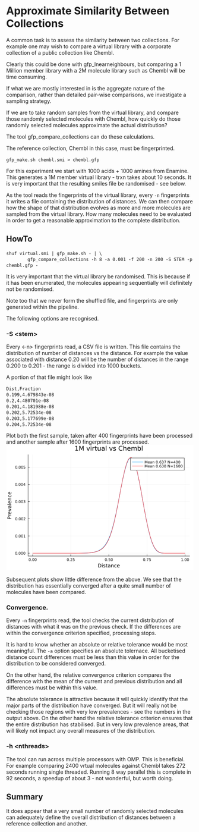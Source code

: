 # Approximate Similarity Between Collections

A common task is to assess the similarity between two collections. For example
one may wish to compare a virtual library with a corporate collection of a 
public collection like Chembl.

Clearly this could be done with gfp_lnearneighbours, but comparing a 1 Million member library
with a 2M molecule library such as Chembl will be time consuming.

If what we are mostly interested in is the aggregate nature of the comparison, rather
than detailed pair-wise comparisons, we investigate a sampling strategy.

If we are to take random samples from the virtual library, and compare those randomly selected
molecules with Chembl, how quickly do those randomly selected molecules approximate the
actual distribution?

The tool gfp_compare_collections can do these calculations.

The reference collection, Chembl in this case, must be fingerprinted.

```
gfp_make.sh chembl.smi > chembl.gfp
```
For this experiment we start with 1000 acids + 1000 amines from Enamine. This generates
a 1M member virtual library - trxn takes about 10 seconds. It is very important that
the resulting smiles file be randomised - see below.

As the tool reads the fingerprints of the virtual library, every `-n` fingerprints it
writes a file containing the distribution of distances. We can then compare how the
shape of that distribution evolves as more and more molecules are sampled from the
virtual library. How many molecules need to be evaluated in order to get a reasonable
approximation to the complete distribution.

## HowTo
```
shuf virtual.smi | gfp_make.sh - | \
        gfp_compare_collections -h 8 -a 0.001 -f 200 -n 200 -S STEM -p chembl.gfp -
```
It is very important that the virtual library be randomised. This is because if it
has been enumerated, the molecules appearing sequentially will definitely not be randomised.

Note too that we never form the shuffled file, and fingerprints are only generated within
the pipeline.

The following options are recognised.

### -S \<stem\>
Every \<-n\> fingerprints read, a CSV file is written. This file contains the distribution
of number of distances vs the distance. For example the value associated with distance
0.20 will be the number of distances in the range 0.200 to 0.201 - the range is
divided into 1000 buckets.

A portion of that file might look like
```
Dist,Fraction
0.199,4.679843e-08
0.2,4.480701e-08
0.201,4.181988e-08
0.202,5.72534e-08
0.203,5.177699e-08
0.204,5.72534e-08
```
Plot both the first sample, taken after 400 fingerprints have been processed and another
sample after 1600 fingerprints are processed.
![compare_collections](Images/compare_collections.png)

Subsequent plots show little difference from the above. We see that the distribution
has essentially converged after a quite small number of molecules have been compared.

### Convergence.
Every `-n` fingerprints read, the tool checks the current distribution of distances
with what it was on the previous check. If the differences are within the convergence
criterion specified, processing stops.

It is hard to know whether an absolute or relative tolerance would be most meaningful.
The `-a` option specifies an absolute tolernace. All bucketised distance count differences
must be less than this value in order for the distribution to be considered converged.

On the other hand, the relative convergence criterion compares the difference with
the mean of the current and previous distribution and all differences must be within
this value.

The absolute tolerance is attractive because it will quickly identify that the major
parts of the distribution have converged. But it will really not be checking those
regions with very low prevalences - see the numbers in the output above. On the
other hand the relative tolerance criterion ensures that the entire distribution
has stabilised. But in very low prevalence areas, that will likely not impact any
overall measures of the distribution.
 ### -h \<nthreads\>
The tool can run across multiple processors with OMP. This is beneficial. For example
comparing 2400 vrtual molecules against Chembl takes 272 seconds running single
threaded. Running 8 way parallel this is complete in 92 seconds, a speedup of about
3 - not wonderful, but worth doing.

## Summary
It does appear that a very small number of randomly selected molecules can
adequately define the overall distribution of distances between a reference
collection and another.
